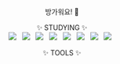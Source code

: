 <div align="center">
방가워요! 👋

</br>

✨ STUDYING ✨
</br>
<img src="https://img.shields.io/badge/html5-E34F26?style=for-the-badge&logo=html5&logoColor=white">
&nbsp;
<img src="https://img.shields.io/badge/CSS3-1572B6?style=for-the-badge&logo=css3&logoColor=white">
&nbsp;
<img src="https://img.shields.io/badge/Java-3766AB?style=flat-square&logo=Java&logoColor=white"/>
&nbsp;
<img src="https://img.shields.io/badge/SPRING-green?style=for-the-badge&logo=spring&logoColor=white">
&nbsp;
<img src="https://img.shields.io/badge/SPRING BOOT-brightgreen?style=for-the-badge&logo=springboot&logoColor=white">
&nbsp;
<img src="https://img.shields.io/badge/MariaDB-003545?style=for-the-badge&logo=mariadb&logoColor=white">
&nbsp;
<img src="https://img.shields.io/badge/github-181717?style=for-the-badge&logo=github&logoColor=white">
&nbsp;
<img src="https://img.shields.io/badge/amazonaws-232F3E?style=for-the-badge&logo=amazonaws&logoColor=white">
&nbsp;
</br>

✨ TOOLS ✨
</br>

</div>

